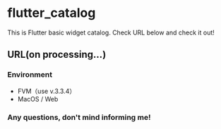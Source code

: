 # flutter_catalog

This is Flutter basic widget catalog.
Check URL below and check it out!

## URL(on processing...)

### Environment
- FVM（use v.3.3.4）
- MacOS / Web

### Any questions, don't mind informing me!
